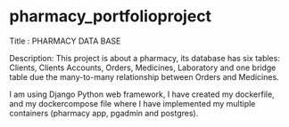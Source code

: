 # pharmacy_portfolioproject

Title : PHARMACY DATA BASE

Description: This project is about a pharmacy, its database has six tables: Clients, Clients Accounts, Orders, Medicines, Laboratory and one bridge table due the many-to-many relationship between Orders and Medicines.

I am using Django Python web framework, I have created my dockerfile, and my dockercompose file where I have implemented my multiple containers (pharmacy app, pgadmin and postgres).
